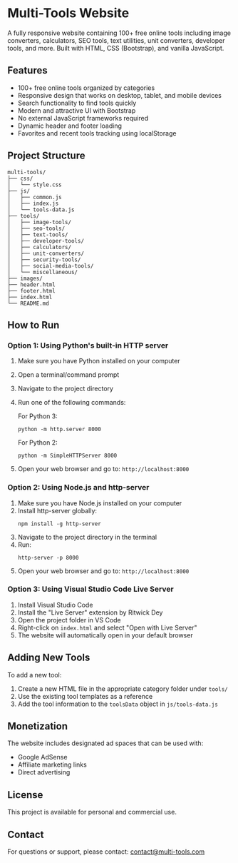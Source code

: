 # Multi-Tools Website

A fully responsive website containing 100+ free online tools including image converters, calculators, SEO tools, text utilities, unit converters, developer tools, and more. Built with HTML, CSS (Bootstrap), and vanilla JavaScript.

## Features

- 100+ free online tools organized by categories
- Responsive design that works on desktop, tablet, and mobile devices
- Search functionality to find tools quickly
- Modern and attractive UI with Bootstrap
- No external JavaScript frameworks required
- Dynamic header and footer loading
- Favorites and recent tools tracking using localStorage

## Project Structure

```
multi-tools/
├── css/
│   └── style.css
├── js/
│   ├── common.js
│   ├── index.js
│   └── tools-data.js
├── tools/
│   ├── image-tools/
│   ├── seo-tools/
│   ├── text-tools/
│   ├── developer-tools/
│   ├── calculators/
│   ├── unit-converters/
│   ├── security-tools/
│   ├── social-media-tools/
│   └── miscellaneous/
├── images/
├── header.html
├── footer.html
├── index.html
└── README.md
```

## How to Run

### Option 1: Using Python's built-in HTTP server

1. Make sure you have Python installed on your computer
2. Open a terminal/command prompt
3. Navigate to the project directory
4. Run one of the following commands:

   For Python 3:
   ```
   python -m http.server 8000
   ```
   
   For Python 2:
   ```
   python -m SimpleHTTPServer 8000
   ```

5. Open your web browser and go to: `http://localhost:8000`

### Option 2: Using Node.js and http-server

1. Make sure you have Node.js installed on your computer
2. Install http-server globally:
   ```
   npm install -g http-server
   ```
3. Navigate to the project directory in the terminal
4. Run:
   ```
   http-server -p 8000
   ```
5. Open your web browser and go to: `http://localhost:8000`

### Option 3: Using Visual Studio Code Live Server

1. Install Visual Studio Code
2. Install the "Live Server" extension by Ritwick Dey
3. Open the project folder in VS Code
4. Right-click on `index.html` and select "Open with Live Server"
5. The website will automatically open in your default browser

## Adding New Tools

To add a new tool:

1. Create a new HTML file in the appropriate category folder under `tools/`
2. Use the existing tool templates as a reference
3. Add the tool information to the `toolsData` object in `js/tools-data.js`

## Monetization

The website includes designated ad spaces that can be used with:

- Google AdSense
- Affiliate marketing links
- Direct advertising

## License

This project is available for personal and commercial use.

## Contact

For questions or support, please contact: contact@multi-tools.com 
